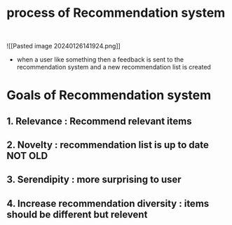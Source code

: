 # process of Recommendation system
<br>

![[Pasted image 20240126141924.png]]
- when a user like something then a feedback is sent to the recommendation system and a new recommendation list is created 

# Goals of Recommendation system
## 1. Relevance : Recommend relevant items
## 2. Novelty : recommendation list is up to date NOT OLD
## 3. Serendipity : more surprising to user 
## 4. Increase recommendation diversity : items should be different but relevent

